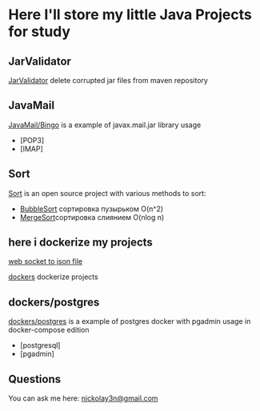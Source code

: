 # Here I'll store my little Java Projects for study

## JarValidator

[JarValidator](https://github.com/nickolay3n/java/tree/master/JarValidator) delete corrupted jar files from maven repository


## JavaMail

[JavaMail/Bingo](https://github.com/nickolay3n/java/tree/master/JavaMail/Bingo) is a example of javax.mail.jar library usage

+ [POP3]
+ [IMAP]

## Sort

[Sort](https://github.com/nickolay3n/java/tree/master/Sort)  is an open source project with various methods to sort:

+ [BubbleSort](https://github.com/nickolay3n/java/tree/master/Sort/BubbleSort) сортировка пузырьком O(n^2)
+ [MergeSort](https://github.com/nickolay3n/java/tree/master/Sort/MergeSort)сортировка слиянием O(nlog n)

## here i dockerize my projects

[web socket to json file](https://github.com/nickolay3n/java/tree/master/JSON/spring-websockets%20project)

[dockers](https://github.com/nickolay3n/java/tree/master/dockers) dockerize projects

## dockers/postgres

[dockers/postgres](https://github.com/nickolay3n/java/tree/master/dockers/postgres) is a example of postgres docker with pgadmin usage in docker-compose edition

+ [postgresql]
+ [pgadmin]


## Questions

You can ask me here: nickolay3n@gmail.com
